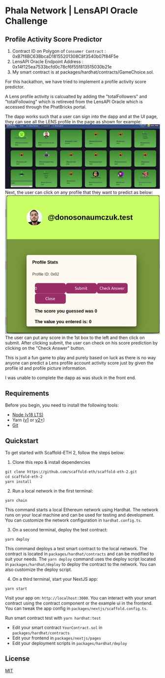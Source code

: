 # Phala Network | LensAPI Oracle Challenge

## Profile Activity Score Predictor

1. Contract ID on Polygon of `Consumer Contract` : 0xB7f8BC63BbcaD18155201308C8f3540b07f84F5e
2. LensAPI Oracle Endpoint Address : 0x14f125ea7533bcfd0c78cf6f55f813515030b21e
3. My smart contract is at packages/hardhat/contracts/GameChoice.sol.



For this hackathon, we have tried to implement a profile activity score predictor. 

A Lens profile activity is calcualted by adding the "totalFollowers" and "totalFollowing" which is retireved from the LensAPI Oracle which is accessed through the PhatBricks portal.


The dapp works such that a user can sign into the dapp and at the UI page, they can see all the LENS profile in the page as shown for example:
![Alt text](main_1.png)
Next, the user can click on any profile that they want to predict as below:
![Alt text](main_2.png)
The user can put any score in the 1st box to the left and then click on submit. After clicking submit, the user can check on his score prediction by clicking on the "Check Answer" button. 

This is just a fun game to play and purely based on luck as there is no way anyone can predict a Lens profile account activity score just by given the profile id and profile picture information.

I was unable to complete the dapp as was stuck in the front end.




## Requirements

Before you begin, you need to install the following tools:

- [Node (v18 LTS)](https://nodejs.org/en/download/)
- Yarn ([v1](https://classic.yarnpkg.com/en/docs/install/) or [v2+](https://yarnpkg.com/getting-started/install))
- [Git](https://git-scm.com/downloads)

## Quickstart

To get started with Scaffold-ETH 2, follow the steps below:

1. Clone this repo & install dependencies

```
git clone https://github.com/scaffold-eth/scaffold-eth-2.git
cd scaffold-eth-2
yarn install
```

2. Run a local network in the first terminal:

```
yarn chain
```

This command starts a local Ethereum network using Hardhat. The network runs on your local machine and can be used for testing and development. You can customize the network configuration in `hardhat.config.ts`.

3. On a second terminal, deploy the test contract:

```
yarn deploy
```

This command deploys a test smart contract to the local network. The contract is located in `packages/hardhat/contracts` and can be modified to suit your needs. The `yarn deploy` command uses the deploy script located in `packages/hardhat/deploy` to deploy the contract to the network. You can also customize the deploy script.

4. On a third terminal, start your NextJS app:

```
yarn start
```

Visit your app on: `http://localhost:3000`. You can interact with your smart contract using the contract component or the example ui in the frontend. You can tweak the app config in `packages/nextjs/scaffold.config.ts`.

Run smart contract test with `yarn hardhat:test`

- Edit your smart contract `YourContract.sol` in `packages/hardhat/contracts`
- Edit your frontend in `packages/nextjs/pages`
- Edit your deployment scripts in `packages/hardhat/deploy`


## License

[MIT](LICENSE)